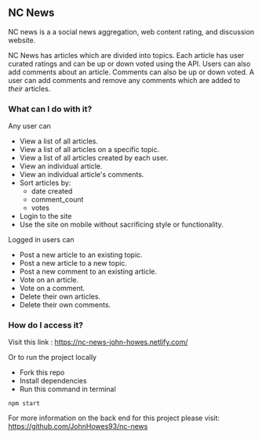 ## NC News

NC news is a a social news aggregation, web content rating, and discussion website.

NC News has articles which are divided into topics. Each article has user curated ratings and can be up or down voted using the API. Users can also add comments about an article. Comments can also be up or down voted. A user can add comments and remove any comments which are added to _their_ articles.

### What can I do with it?

Any user can

- View a list of all articles.
- View a list of all articles on a specific topic.
- View a list of all articles created by each user.
- View an individual article.
- View an individual article's comments.
- Sort articles by:
  - date created
  - comment_count
  - votes
- Login to the site
- Use the site on mobile without sacrificing style or functionality.

Logged in users can

- Post a new article to an existing topic.
- Post a new article to a new topic.
- Post a new comment to an existing article.
- Vote on an article.
- Vote on a comment.
- Delete their own articles.
- Delete their own comments.

### How do I access it?

Visit this link : https://nc-news-john-howes.netlify.com/

Or to run the project locally

- Fork this repo
- Install dependencies
- Run this command in terminal

```
npm start
```

For more information on the back end for this project please visit: https://github.com/JohnHowes93/nc-news

